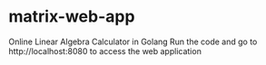 # matrix-web-app
Online Linear Algebra Calculator in Golang
Run the code and go to http://localhost:8080 to access the web application
